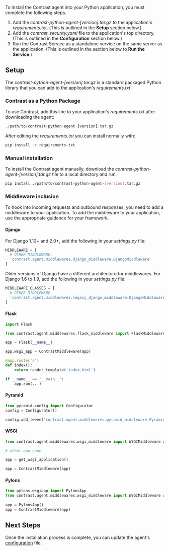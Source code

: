 <!--
title: "Python Agent Installation"
description: "Installing the Python Agent"
tags: "python agent installation"
-->


To install the Contrast agent into your Python application, you must complete the following steps.  

1. Add the <i>contrast-python-agent-[version].tar.gz</i> to the application's <i>requirements.txt</i>. (This is outlined in the <b>Setup</b> section below.)
2. Add the *contrast_security.yaml* file to the application's top directory. (This is outlined in the **Configuration** section below.)
3. Run the Contrast Service as a standalone service on the same server as the application. (This is outlined in the section below to **Run the Service**.)

## Setup

The <i>contrast-python-agent-[version].tar.gz</i> is a standard packaged Python library that you can add to the application's *requirements.txt*.

### Contrast as a Python Package

To use Contrast, add this line to your application's *requirements.txt* after downloading the agent:

``` python
./path/to/contrast-python-agent-[version].tar.gz
```

After editing the *requirements.txt* you can install normally with:

``` bash
pip install -r requirements.txt
```

### Manual installation

To install the Contrast agent manually, download the <i>contrast-python-agent-[version].tar.gz</i> file to a local directory and run:

``` bash
pip install ./path/to/contrast-python-agent-[version].tar.gz
``` 

### Middleware inclusion

To hook into incoming requests and outbound responses, you need to add a middleware to your application. To add the middleware to your application, use the appropriate guidance for your framework. 

#### Django 

For Django 1.10+ and 2.0+, add the following in your *settings.py* file:

``` python
MIDDLEWARE = [
  # OTHER MIDDLEWARE,
  'contrast.agent.middlewares.django_middleware.DjangoMiddleware'
]
```

Older versions of Django have a different architecture for middlewares. For Django 1.6 to 1.9, add the following in your *settings.py* file:

``` python
MIDDLEWARE_CLASSES = [
  # OTHER MIDDLEWARE,
  'contrast.agent.middlewares.legacy_django_middleware.DjangoMiddleware'
]
```

#### Flask 

``` python
import Flask

from contrast.agent.middlewares.flask_middleware import FlaskMiddleware as ContrastMiddleware

app = Flask(__name__)

app.wsgi_app = ContrastMiddleware(app)

@app.route('/')
def index():
    return render_template('index.html')

if __name__ == '__main__':
    app.run(...)
```

#### Pyramid

``` python
from pyramid.config import Configurator
config = Configurator()

config.add_tween('contrast.agent.middlewares.pyramid_middleware.PyramidMiddleware')
```

#### WSGI

``` python
from contrast.agent.middlewares.wsgi_middleware import WSGIMiddleware as ContrastMiddleware

# other app code

app = get_wsgi_application()

app = ContrastMiddleware(app)
```

#### Pylons

``` python
from pylons.wsgiapp import PylonsApp
from contrast.agent.middlewares.wsgi_middleware import WSGIMiddleware as ContrastMiddleware
 
app = PylonsApp()
app = ContrastMiddleware(app)
```

## Next Steps

Once the installation process is complete, you can update the agent's [configuration](installation-pythonconfig.html) file. 
